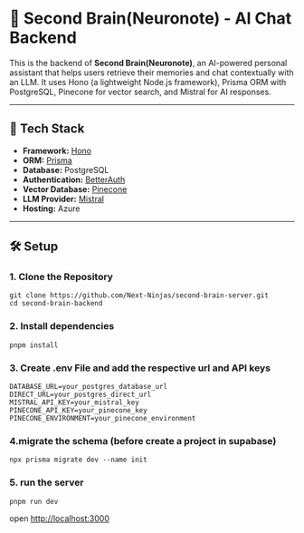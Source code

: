 # 🧠 Second Brain(Neuronote) - AI Chat Backend

This is the backend of **Second Brain(Neuronote)**, an AI-powered personal assistant that helps users retrieve their memories and chat contextually with an LLM. It uses Hono (a lightweight Node.js framework), Prisma ORM with PostgreSQL, Pinecone for vector search, and Mistral for AI responses.

---

## 🚀 Tech Stack

- **Framework:** [Hono](https://hono.dev/)
- **ORM:** [Prisma](https://www.prisma.io/)
- **Database:** PostgreSQL
- **Authentication:** [BetterAuth](https://betterstack.dev)
- **Vector Database:** [Pinecone](https://www.pinecone.io/)
- **LLM Provider:** [Mistral](https://mistral.ai/)
- **Hosting:** Azure 

---


## 🛠️ Setup

### 1. Clone the Repository

```
git clone https://github.com/Next-Ninjas/second-brain-server.git
cd second-brain-backend
```

### 2. Install dependencies
```
pnpm install
```

### 3. Create .env File and add the respective url and API keys

```env
DATABASE_URL=your_postgres_database_url
DIRECT_URL=your_postgres_direct_url
MISTRAL_API_KEY=your_mistral_key
PINECONE_API_KEY=your_pinecone_key
PINECONE_ENVIRONMENT=your_pinecone_environment
```

### 4.migrate the schema (before create a project in supabase)

```
npx prisma migrate dev --name init
```

### 5. run the server

```
pnpm run dev
```

open [http://localhost:3000](http://localhost:3000)



